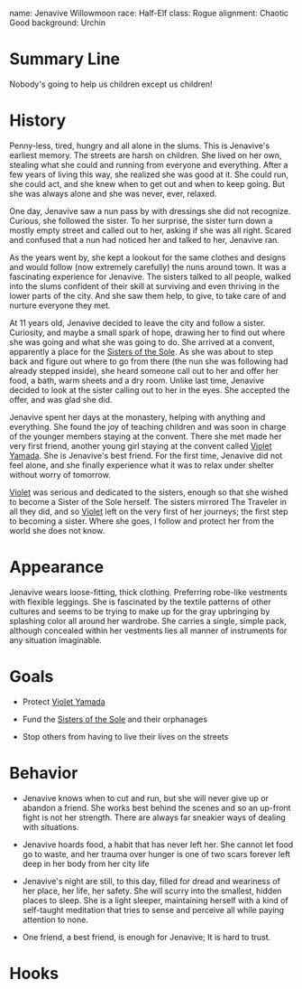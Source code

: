name: Jenavive Willowmoon
race: Half-Elf
class: Rogue
alignment: Chaotic Good
background: Urchin

# Summary Line

Nobody's going to help us children except us children!

# History

Penny-less, tired, hungry and all alone in the slums. This is Jenavive's earliest memory. The streets are harsh on children. She lived on her own, stealing what she could and running from everyone and everything. After a few years of living this way, she realized she was good at it. She could run, she could act, and she knew when to get out and when to keep going. But she was always alone and she was never, ever, relaxed.

One day, Jenavive saw a nun pass by with dressings she did not recognize. Curious, she followed the sister. To her surprise, the sister turn down a mostly empty street and called out to her, asking if she was all right. Scared and confused that a nun had noticed her and talked to her, Jenavive ran.

As the years went by, she kept a lookout for the same clothes and designs and would follow (now extremely carefully) the nuns around town. It was a fascinating experience for Jenavive. The sisters talked to all people, walked into the slums confident of their skill at surviving and even thriving in the lower parts of the city. And she saw them help, to give, to take care of and nurture everyone they met. 

At 11 years old, Jenavive decided to leave the city and follow a sister. Curiosity, and maybe a small spark of hope, drawing her to find out where she was going and what she was going to do. She arrived at a convent, apparently a place for the [Sisters of the Sole](../setting-world/sisters_of_the_sole.md). As she was about to step back and figure out where to go from there (the nun she was following had already stepped inside), she heard someone call out to her and offer her food, a bath, warm sheets and a dry room. Unlike last time, Jenavive decided to look at the sister calling out to her in the eyes.  She accepted the offer, and was glad she did.

Jenavive spent her days at the monastery, helping with anything and everything. She found the joy of teaching children and was soon in charge of the younger members staying at the convent. There she met made her very first friend, another young girl staying at the convent called [Violet Yamada](violet-yamada.md). She is Jenavive's best friend. For the first time, Jenavive did not feel alone, and she finally experience what it was to relax under shelter without worry of tomorrow.

[Violet](violet-yamada.md) was serious and dedicated to the sisters, enough so that she wished to become a Sister of the Sole herself. The sisters mirrored The Traveler in all they did, and so [Violet](violet-yamada.md) left on the very first of her journeys; the first step to becoming a sister. Where she goes, I follow and protect her from the world she does not know.

# Appearance

Jenavive wears loose-fitting, thick clothing. Preferring robe-like vestments with flexible leggings. She is fascinated by the textile patterns of other cultures and seems to be trying to make up for the gray upbringing by splashing color all around her wardrobe. She carries a single, simple pack, although concealed within her vestments lies all manner of instruments for any situation imaginable.

# Goals

- Protect [Violet Yamada](violet-yamada.md)

- Fund the [Sisters of the Sole](../setting-world/sisters_of_the_sole.md) and their orphanages 

- Stop others from having to live their lives on the streets

# Behavior

- Jenavive knows when to cut and run, but she will never give up or abandon a friend. She works best behind the scenes and so an up-front fight is not her strength. There are always far sneakier ways of dealing with situations.

- Jenavive hoards food, a habit that has never left her. She cannot let food go to waste, and her trauma over hunger is one of two scars forever left deep in her body from her city life

- Jenavive's night are still, to this day, filled for dread and weariness of her place, her life, her safety. She will scurry into the smallest, hidden places to sleep. She is a light sleeper, maintaining herself with a kind of self-taught meditation that tries to sense and perceive all while paying attention to none.

- One friend, a best friend, is enough for Jenavive; It is hard to trust.

# Hooks


<!--  LocalWords:  Jenavive's Jenavive Willowmoon Yamada
 -->
